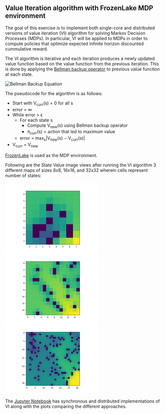 ## Value Iteration algorithm with FrozenLake MDP environment
The goal of this exercise is to implement both single-core and distributed versions of value iteration (VI) algorithm for solving Markov Decision Processes (MDPs). 
In particular, VI will be applied to MDPs in order to compute policies that optimize expected infinite horizon discounted cummulative reward. 


The VI algorithm is iterative and each iteration produces a newly updated value function based on the value function from the previous iteration. 
This is done by applying the [Bellman backup operator](https://en.wikipedia.org/wiki/Bellman_equation) to previous value function at each state.


![Bellman Backup Equation](https://wikimedia.org/api/rest_v1/media/math/render/svg/ab046e5fb76162018d9bed802c83d9f80a64e7b4)

The pseudocode for the algorithm is as follows:
- Start with V<sub>curr</sub>(s) = 0 for all s
- error = ∞
- While error > ϵ
    - For each state s
        - Compute V<sub>new</sub>(s) using Bellman backup operator
        - π<sub>curr</sub>(s) = action that led to maximum value
    - error = max<sub>s</sub>|V<sub>new</sub>(s) − V<sub>curr</sub>(s)|
- V<sub>curr</sub> = V<sub>new</sub>

[FrozenLake](https://github.com/openai/gym/blob/master/gym/envs/toy_text/frozen_lake.py) is used as the MDP environment.

Following are the State Value image views after running the VI algorithm 3 different maps of sizes 8x8, 16x16, and 32x32 wherein cells represent number of states:


<p float="left">
<img src="/Value%20Iteration%20for%20MDPs%20-%20Frozen%20Lake/State%20Value%20Image%20Views/dist_vi_v2_8.png?raw=true" alt="8x8" width="300"/>

<img src="/Value%20Iteration%20for%20MDPs%20-%20Frozen%20Lake/State%20Value%20Image%20Views/dist_vi_v2_16.png?raw=true" alt="16x16" width="300"/>

<img src="/Value%20Iteration%20for%20MDPs%20-%20Frozen%20Lake/State%20Value%20Image%20Views/dist_vi_v2_32.png?raw=true" alt="32x32" width="300"/>
</p>

The [Jupyter Notebook](https://github.com/rusty-sj/Reinforcement-Learning-Algorithms-with-Ray-Framework-and-Intel-DevCloud/blob/master/Value%20Iteration%20for%20MDPs%20-%20Frozen%20Lake/Value%20Iteration%20Algorithm.ipynb) has synchronous and distributed implementations of VI along with the plots comparing the different approaches.
